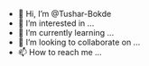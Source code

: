 - 👋 Hi, I’m @Tushar-Bokde
- 👀 I’m interested in ...
- 🌱 I’m currently learning ...
- 💞️ I’m looking to collaborate on ...
- 📫 How to reach me ...

<!---
Tushar-Bokde/Tushar-Bokde is a ✨ special ✨ repository because its `README.md` (this file) appears on your GitHub profile.
You can click the Preview link to take a look at your changes.
--->
